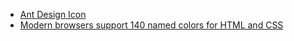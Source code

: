- [Ant Design Icon](https://ant.design/components/icon/)
- [Modern browsers support 140 named colors for HTML and CSS](https://htmlcolorcodes.com/color-names/)
